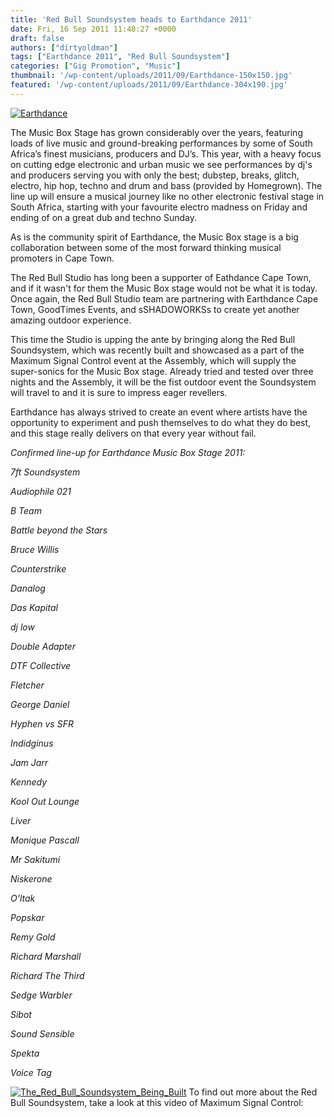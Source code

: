 ```yaml
---
title: 'Red Bull Soundsystem heads to Earthdance 2011'
date: Fri, 16 Sep 2011 11:48:27 +0000
draft: false
authors: ["dirtyoldman"]
tags: ["Earthdance 2011", "Red Bull Soundsystem"]
categories: ["Gig Promotion", "Music"]
thumbnail: '/wp-content/uploads/2011/09/Earthdance-150x150.jpg'
featured: '/wp-content/uploads/2011/09/Earthdance-304x190.jpg'
---
```


[![](/wp-content/uploads/2011/09/Earthdance-e1316173525869.jpg "Earthdance")](/2011/09/16/red-bull-soundsystem-heads-to-earthdance-2011/earthdance/)

The Music Box Stage has grown considerably over the years, featuring loads of live music and ground-breaking performances by some of South Africa’s finest musicians, producers and DJ’s. This year, with a heavy focus on cutting edge electronic and urban music we see performances by dj's and producers serving you with only the best; dubstep, breaks, glitch, electro, hip hop, techno and drum and bass (provided by Homegrown). The line up will ensure a musical journey like no other electronic festival stage in South Africa, starting with your favourite electro madness on Friday and ending of on a great dub and techno Sunday.

As is the community spirit of Earthdance, the Music Box stage is a big collaboration between some of the most forward thinking musical promoters in Cape Town.

The Red Bull Studio has long been a supporter of Eathdance Cape Town, and if it wasn't for them the Music Box stage would not be what it is today. Once again, the Red Bull Studio team are partnering with Earthdance Cape Town, GoodTimes Events, and sSHADOWORKSs to create yet another amazing outdoor experience.

This time the Studio is upping the ante by bringing along the Red Bull Soundsystem, which was recently built and showcased as a part of the Maximum Signal Control event at the Assembly, which will supply the super-sonics for the Music Box stage. Already tried and tested over three nights and the Assembly, it will be the fist outdoor event the Soundsystem will travel to and it is sure to impress eager revellers.

Earthdance has always strived to create an event where artists have the opportunity to experiment and push themselves to do what they do best, and this stage really delivers on that every year without fail.

_Confirmed line-up for Earthdance Music Box Stage 2011:_

_7ft Soundsystem_

_Audiophile 021_

_B Team_

_Battle beyond the Stars_

_Bruce Willis_

_Counterstrike_

_Danalog_

_Das Kapital_

_dj low_

_Double Adapter_

_DTF Collective_

_Fletcher_

_George Daniel_

_Hyphen vs SFR_

_Indidginus_

_Jam Jarr_

_Kennedy_

_Kool Out Lounge_

_Liver_

_Monique Pascall_

_Mr Sakitumi_

_Niskerone_

_O'ltak_

_Popskar_

_Remy Gold_

_Richard Marshall_

_Richard The Third_

_Sedge Warbler_

_Sibot_

_Sound Sensible_

_Spekta_

_Voice Tag_

[![](/wp-content/uploads/2011/09/The_Red_Bull_Soundsystem_Being_Built.jpg "The_Red_Bull_Soundsystem_Being_Built")](/2011/09/16/red-bull-soundsystem-heads-to-earthdance-2011/the_red_bull_soundsystem_being_built/) To find out more about the Red Bull Soundsystem, take a look at this video of Maximum Signal Control:

